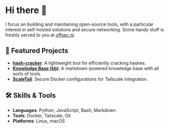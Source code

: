 # Hi there 👋

I focus on building and maintaining open-source tools, with a particular interest in self-hosted solutions and secure networking. Some handy stuff is freshly served to you at [offsec.nl](https://offsec.nl).

## 🔧 Featured Projects

- **[hash-cracker](https://github.com/crypt0rr/hash-cracker)**: A lightweight tool for efficiently cracking hashes.  
- **[Knowledge Base (kb)](https://github.com/crypt0rr/kb)**: A markdown-powered knowledge base with all sorts of tools.
- **[ScaleTail](https://github.com/2Tiny2Scale/ScaleTail)**: Secure Docker configurations for Tailscale integration.

## 🛠️ Skills & Tools  

- **Languages**: Python, JavaScript, Bash, Markdown
- **Tools**: Docker, Tailscale, Git
- **Platforms**: Linux, macOS

